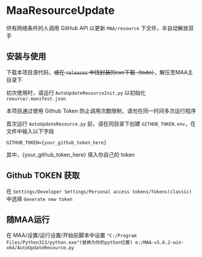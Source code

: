 # MaaResourceUpdate

供有网络条件的人调用 GitHub API 以更新 `MAA/resource` 下文件，半自动解放双手

## 安装与使用

下载本项目源代码，~~或在 `releases` 中找封装的exe下载（todo）~~，解压至MAA主目录下

初次使用时，请运行 `AutoUpdateResourceInit.py` 以初始化 `reource/.manifest.json`

本项目通过使用 Github Token 防止调用次数限制，请勿在同一时间多次运行程序

首次运行 `AutoUpdateResource.py` 前，请在同目录下创建 `GITHUB_TOKEN.env`，在文件中输入以下字段

```env
GITHUB_TOKEN={your_github_token_here}
```

其中，{your_github_token_here} 填入你自己的 token

## Github TOKEN 获取

在 `Settings/Developer Settings/Personal access tokens/Tokens(classic)` 中选择 `Generate new token`

## 随MAA运行

在 MAA/设置/运行设置/开始前脚本中设置 `"C:/Program Files/Python313/python.exe"(替换为你的python位置) e:/MAA-v5.6.2-win-x64/AutoUpdateResource.py`
